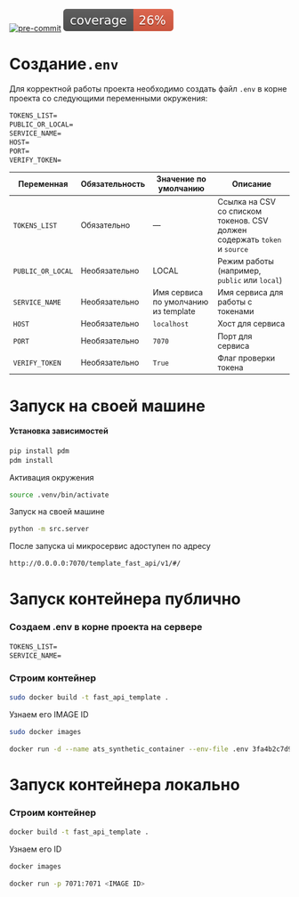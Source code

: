 <p align="center">

[![pre-commit](https://img.shields.io/badge/pre--commit-enabled-brightgreen?logo=pre-commit)](https://github.com/pre-commit/pre-commit)
![Code Coverage](coverage.svg)

</p>

# Создание`.env`

Для корректной работы проекта необходимо создать файл `.env` в корне проекта со следующими переменными окружения:

```asciidoc
TOKENS_LIST=
PUBLIC_OR_LOCAL=
SERVICE_NAME=
HOST=
PORT=
VERIFY_TOKEN=
```

| Переменная        | Обязательность | Значение по умолчанию                | Описание                                                                  |
| ----------------- | -------------- |--------------------------------------| ------------------------------------------------------------------------- |
| `TOKENS_LIST`     | Обязательно    | —                                    | Ссылка на CSV со списком токенов. CSV должен содержать `token` и `source` |
| `PUBLIC_OR_LOCAL` | Необязательно  | LOCAL                                | Режим работы (например, `public` или `local`)                             |
| `SERVICE_NAME`    | Необязательно  | Имя сервиса по умолчанию из template | Имя сервиса для работы с токенами                                         |
| `HOST`            | Необязательно  | `localhost`                          | Хост для сервиса                                                          |
| `PORT`            | Необязательно  | `7070`                               | Порт для сервиса                                                          |
| `VERIFY_TOKEN`    | Необязательно  | `True`                               | Флаг проверки токена                                                      |


# Запуск на своей машине

#### Установка зависимостей
```bash
pip install pdm
pdm install
```


Активация окружения
```bash
source .venv/bin/activate
```


Запуск на своей машине
```bash
python -m src.server
```

После запуска ui микросервис адоступен по адресу
```bash
http://0.0.0.0:7070/template_fast_api/v1/#/
```


# Запуск контейнера публично

### Создаем .env в корне проекта на сервере
```asciidoc
TOKENS_LIST=
SERVICE_NAME=
```

### Строим контейнер
```bash
sudo docker build -t fast_api_template .
```
Узнаем его IMAGE ID 
```bash
sudo docker images
```

```bash
docker run -d --name ats_synthetic_container --env-file .env 3fa4b2c7d9e1
```



# Запуск контейнера локально

### Строим контейнер
```bash
docker build -t fast_api_template .
```
Узнаем его ID
```bash
docker images
```

```bash
docker run -p 7071:7071 <IMAGE ID>
```